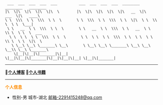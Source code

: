 ```text
 ___  ___  ___  ___  ___          ___  ___  ___  ___  ________  ________   ________     
|\  \|\  \|\  \|\  \|\  \        |\  \|\  \|\  \|\  \|\   __  \|\   ___  \|\   ____\    
\ \  \\\  \ \  \\\  \ \  \       \ \  \\\  \ \  \\\  \ \  \|\  \ \  \\ \  \ \  \___|    
 \ \   __  \ \  \\\  \ \  \       \ \   __  \ \  \\\  \ \   __  \ \  \\ \  \ \  \  ___  
  \ \  \ \  \ \  \\\  \ \  \       \ \  \ \  \ \  \\\  \ \  \ \  \ \  \\ \  \ \  \|\  \ 
   \ \__\ \__\ \_______\ \__\       \ \__\ \__\ \_______\ \__\ \__\ \__\\ \__\ \_______\
    \|__|\|__|\|_______|\|__|        \|__|\|__|\|_______|\|__|\|__|\|__| \|__|\|_______|
```

****
**🍈[个人博客](http://www.littlelion.cloud/) 🍇[个人书籍](https://gitee.com/tonghuihuang/java-books)**
****
<font color=Darkorange>**个人信息**</font>

- 性别-男 城市-湖北 邮箱-2291415248@qq.com
